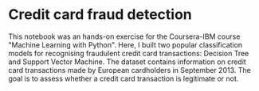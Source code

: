 # Credit card fraud detection
This notebook was an hands-on exercise for the Coursera-IBM course "Machine Learning with Python". Here, I built two popular classification models for recognising fraudulent credit card transactions: Decision Tree and Support Vector Machine. The dataset contains information on credit card transactions made by European cardholders in September 2013. The goal is to assess whether a credit card transaction is legitimate or not.
